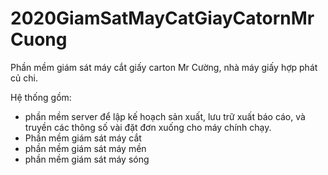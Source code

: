 # 2020GiamSatMayCatGiayCatornMrCuong
Phần mềm giám sát máy cắt giấy carton Mr Cường, nhà máy giấy hợp phát củ chi.

Hệ thống gồm:
- phần mềm server để lập kế hoạch sản xuất, lưu trữ xuất báo cáo, và truyền các thông số vài đặt đơn xuống cho máy chính chạy.
- Phần mềm giám sát máy cắt
- phần mềm giám sát máy mền
- phần mềm giám sát máy sóng
